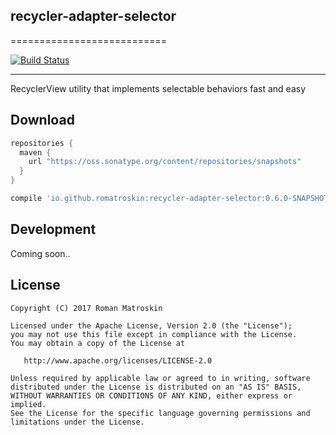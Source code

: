 ## recycler-adapter-selector

===========================

[![Build Status](https://travis-ci.org/romatroskin/recycler-adapter-selector.svg?branch=master)](https://travis-ci.org/romatroskin/recycler-adapter-selector)

---

RecyclerView utility that implements selectable behaviors fast and easy


Download
---------------------------
```groovy
repositories {
  maven {
    url "https://oss.sonatype.org/content/repositories/snapshots"
  }
}
```

```groovy
compile 'io.github.romatroskin:recycler-adapter-selector:0.6.0-SNAPSHOT'
```

Development
---------------------------

Coming soon..

License
---------------------------

    Copyright (C) 2017 Roman Matroskin

    Licensed under the Apache License, Version 2.0 (the "License");
    you may not use this file except in compliance with the License.
    You may obtain a copy of the License at

       http://www.apache.org/licenses/LICENSE-2.0

    Unless required by applicable law or agreed to in writing, software
    distributed under the License is distributed on an "AS IS" BASIS,
    WITHOUT WARRANTIES OR CONDITIONS OF ANY KIND, either express or implied.
    See the License for the specific language governing permissions and
    limitations under the License.





 [snap]: https://oss.sonatype.org/content/repositories/snapshots/
